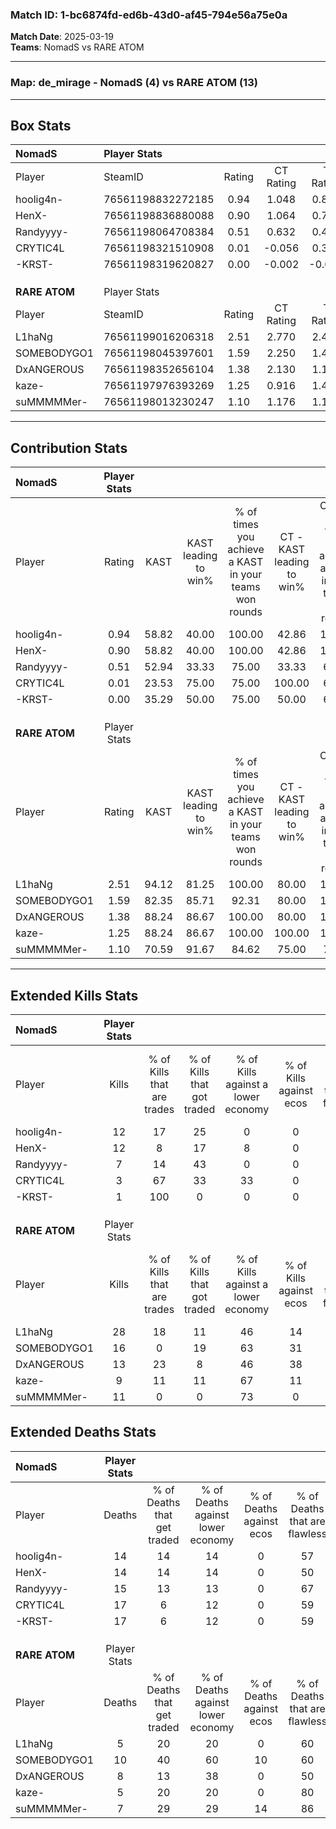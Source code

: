 ### Match ID: 1-bc6874fd-ed6b-43d0-af45-794e56a75e0a  
**Match Date**: 2025-03-19  
**Teams**: NomadS vs RARE ATOM  

---  

### **Map**: de_mirage - NomadS (4) vs RARE ATOM (13)  
---  

## Box Stats  

| **NomadS**    | Player Stats      |        |           |          |       |       |       |         |        |      |     |
| :- | :- | :-: | :-: | :-: | :-: | :-: | :-: | :-: | :-: | :-: | :-: |
| Player        | SteamID           | Rating | CT Rating | T Rating | KAST  |  ADR  | Kills | Assists | Deaths | K/D  | HS% |
| hoolig4n-     | 76561198832272185 |  0.94  |   1.048   |  0.877   | 58.82 | 81.7  |  12   |    2    |   14   | 0.86 | 33  |
| HenX-         | 76561198836880088 |  0.90  |   1.064   |  0.716   | 58.82 | 72.1  |  12   |    1    |   14   | 0.86 | 58  |
| Randyyyy-     | 76561198064708384 |  0.51  |   0.632   |  0.424   | 52.94 | 54.5  |   7   |    0    |   15   | 0.47 | 71  |
| CRYTIC4L      | 76561198321510908 |  0.01  |  -0.056   |  0.304   | 23.53 | 45.2  |   3   |    3    |   17   | 0.18 | 33  |
| -KRST-        | 76561198319620827 |  0.00  |  -0.002   |  -0.052  | 35.29 | 28.6  |   1   |    4    |   17   | 0.06 | 100 |
|               |                   |        |           |          |       |       |       |         |        |      |     |
|               |                   |        |           |          |       |       |       |         |        |      |     |
|               |                   |        |           |          |       |       |       |         |        |      |     |
| **RARE ATOM** | Player Stats      |        |           |          |       |       |       |         |        |      |     |
| Player        | SteamID           | Rating | CT Rating | T Rating | KAST  |  ADR  | Kills | Assists | Deaths | K/D  | HS% |
| L1haNg        | 76561199016206318 |  2.51  |   2.770   |  2.450   | 94.12 | 148.1 |  28   |    3    |   5    | 5.60 | 53  |
| SOMEBODYGO1   | 76561198045397601 |  1.59  |   2.250   |  1.499   | 82.35 | 124.1 |  16   |    6    |   10   | 1.60 | 50  |
| DxANGEROUS    | 76561198352656104 |  1.38  |   2.130   |  1.110   | 88.24 | 72.1  |  13   |    5    |   8    | 1.63 | 61  |
| kaze-         | 76561197976393269 |  1.25  |   0.916   |  1.440   | 88.24 | 64.1  |   9   |    7    |   5    | 1.80 | 22  |
| suMMMMMer-    | 76561198013230247 |  1.10  |   1.176   |  1.158   | 70.59 | 57.6  |  11   |    0    |   7    | 1.57 | 54  |
---  

## Contribution Stats  

| **NomadS**    | Player Stats |       |                      |                                                        |                           |                                                             |                          |                                                            |
| :- | :-: | :-: | :-: | :-: | :-: | :-: | :-: | :-: |
| Player        |    Rating    | KAST  | KAST leading to win% | % of times you achieve a KAST in your teams won rounds | CT - KAST leading to win% | CT - % of times you achieve a KAST in your teams won rounds | T - KAST leading to win% | T - % of times you achieve a KAST in your teams won rounds |
| hoolig4n-     |     0.94     | 58.82 |        40.00         |                         100.00                         |           42.86           |                           100.00                            |          33.33           |                           100.00                           |
| HenX-         |     0.90     | 58.82 |        40.00         |                         100.00                         |           42.86           |                           100.00                            |          33.33           |                           100.00                           |
| Randyyyy-     |     0.51     | 52.94 |        33.33         |                         75.00                          |           33.33           |                            66.67                            |          33.33           |                           100.00                           |
| CRYTIC4L      |     0.01     | 23.53 |        75.00         |                         75.00                          |          100.00           |                            66.67                            |          50.00           |                           100.00                           |
| -KRST-        |     0.00     | 35.29 |        50.00         |                         75.00                          |           50.00           |                            66.67                            |          50.00           |                           100.00                           |
|               |              |       |                      |                                                        |                           |                                                             |                          |                                                            |
|               |              |       |                      |                                                        |                           |                                                             |                          |                                                            |
|               |              |       |                      |                                                        |                           |                                                             |                          |                                                            |
| **RARE ATOM** | Player Stats |       |                      |                                                        |                           |                                                             |                          |                                                            |
| Player        |    Rating    | KAST  | KAST leading to win% | % of times you achieve a KAST in your teams won rounds | CT - KAST leading to win% | CT - % of times you achieve a KAST in your teams won rounds | T - KAST leading to win% | T - % of times you achieve a KAST in your teams won rounds |
| L1haNg        |     2.51     | 94.12 |        81.25         |                         100.00                         |           80.00           |                           100.00                            |          81.82           |                           100.00                           |
| SOMEBODYGO1   |     1.59     | 82.35 |        85.71         |                         92.31                          |           80.00           |                           100.00                            |          88.89           |                           88.89                            |
| DxANGEROUS    |     1.38     | 88.24 |        86.67         |                         100.00                         |           80.00           |                           100.00                            |          90.00           |                           100.00                           |
| kaze-         |     1.25     | 88.24 |        86.67         |                         100.00                         |          100.00           |                           100.00                            |          81.82           |                           100.00                           |
| suMMMMMer-    |     1.10     | 70.59 |        91.67         |                         84.62                          |           75.00           |                            75.00                            |          100.00          |                           88.89                            |
---  

## Extended Kills Stats  

| **NomadS**    | Player Stats |                            |                            |                                    |                         |                              |                                 |                                       |                    |           |
| :- | :-: | :-: | :-: | :-: | :-: | :-: | :-: | :-: | :-: | :-: |
| Player        |    Kills     | % of Kills that are trades | % of Kills that got traded | % of Kills against a lower economy | % of Kills against ecos | % of Kills that are flawless | % of Kills that are close duels | % of Kills that are assisted by flash | Pistol Round Kills | AWP Kills |
| hoolig4n-     |      12      |             17             |             25             |                 0                  |            0            |              75              |                8                |                   0                   |         5          |     2     |
| HenX-         |      12      |             8              |             17             |                 8                  |            0            |              67              |                0                |                  17                   |         0          |     1     |
| Randyyyy-     |      7       |             14             |             43             |                 0                  |            0            |              43              |                0                |                  14                   |         0          |     1     |
| CRYTIC4L      |      3       |             67             |             33             |                 33                 |            0            |             100              |                0                |                  33                   |         0          |     1     |
| -KRST-        |      1       |            100             |             0              |                 0                  |            0            |              0               |               100               |                   0                   |         0          |     1     |
|               |              |                            |                            |                                    |                         |                              |                                 |                                       |                    |           |
|               |              |                            |                            |                                    |                         |                              |                                 |                                       |                    |           |
|               |              |                            |                            |                                    |                         |                              |                                 |                                       |                    |           |
| **RARE ATOM** | Player Stats |                            |                            |                                    |                         |                              |                                 |                                       |                    |           |
| Player        |    Kills     | % of Kills that are trades | % of Kills that got traded | % of Kills against a lower economy | % of Kills against ecos | % of Kills that are flawless | % of Kills that are close duels | % of Kills that are assisted by flash | Pistol Round Kills | AWP Kills |
| L1haNg        |      28      |             18             |             11             |                 46                 |           14            |              61              |                7                |                  11                   |         0          |     6     |
| SOMEBODYGO1   |      16      |             0              |             19             |                 63                 |           31            |              69              |                6                |                   0                   |         0          |     2     |
| DxANGEROUS    |      13      |             23             |             8              |                 46                 |           38            |              46              |               23                |                   0                   |         0          |     1     |
| kaze-         |      9       |             11             |             11             |                 67                 |           11            |              56              |                0                |                   0                   |         5          |     0     |
| suMMMMMer-    |      11      |             0              |             0              |                 73                 |            0            |              55              |                0                |                   9                   |         0          |     1     |
## Extended Deaths Stats  

| **NomadS**    | Player Stats |                             |                                   |                          |                               |                            |                           |               |
| :- | :-: | :-: | :-: | :-: | :-: | :-: | :-: | :-: |
| Player        |    Deaths    | % of Deaths that get traded | % of Deaths against lower economy | % of Deaths against ecos | % of Deaths that are flawless | % of Deaths that are close | % of Deaths while blinded | Deaths to AWP |
| hoolig4n-     |      14      |             14              |                14                 |            0             |              57               |             0              |             7             |       0       |
| HenX-         |      14      |             14              |                14                 |            0             |              50               |             7              |             7             |       1       |
| Randyyyy-     |      15      |             13              |                13                 |            0             |              67               |             0              |             0             |       1       |
| CRYTIC4L      |      17      |              6              |                12                 |            0             |              59               |             12             |             6             |       1       |
| -KRST-        |      17      |              6              |                12                 |            0             |              59               |             18             |             6             |       2       |
|               |              |                             |                                   |                          |                               |                            |                           |               |
|               |              |                             |                                   |                          |                               |                            |                           |               |
|               |              |                             |                                   |                          |                               |                            |                           |               |
| **RARE ATOM** | Player Stats |                             |                                   |                          |                               |                            |                           |               |
| Player        |    Deaths    | % of Deaths that get traded | % of Deaths against lower economy | % of Deaths against ecos | % of Deaths that are flawless | % of Deaths that are close | % of Deaths while blinded | Deaths to AWP |
| L1haNg        |      5       |             20              |                20                 |            0             |              60               |             20             |            20             |       1       |
| SOMEBODYGO1   |      10      |             40              |                60                 |            10            |              60               |             10             |             0             |       1       |
| DxANGEROUS    |      8       |             13              |                38                 |            0             |              50               |             0              |            13             |       1       |
| kaze-         |      5       |             20              |                20                 |            0             |              80               |             0              |            20             |       1       |
| suMMMMMer-    |      7       |             29              |                29                 |            14            |              86               |             0              |            14             |       1       |
